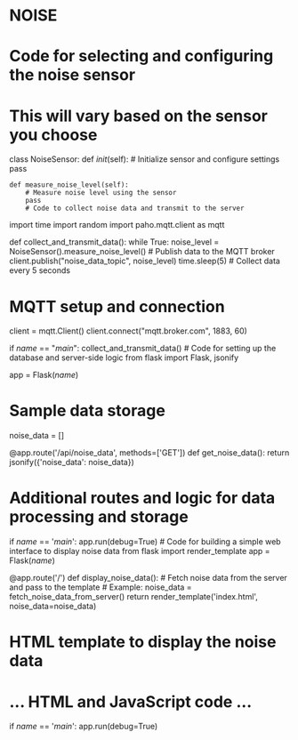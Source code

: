 # NOISE
# Code for selecting and configuring the noise sensor
# This will vary based on the sensor you choose
class NoiseSensor:
    def _init_(self):
        # Initialize sensor and configure settings
        pass

    def measure_noise_level(self):
        # Measure noise level using the sensor
        pass
        # Code to collect noise data and transmit to the server
import time
import random
import paho.mqtt.client as mqtt

def collect_and_transmit_data():
    while True:
        noise_level = NoiseSensor().measure_noise_level()
        # Publish data to the MQTT broker
        client.publish("noise_data_topic", noise_level)
        time.sleep(5)  # Collect data every 5 seconds

# MQTT setup and connection
client = mqtt.Client()
client.connect("mqtt.broker.com", 1883, 60)

if _name_ == "_main_":
    collect_and_transmit_data()
    # Code for setting up the database and server-side logic
from flask import Flask, jsonify

app = Flask(_name_)

# Sample data storage
noise_data = []

@app.route('/api/noise_data', methods=['GET'])
def get_noise_data():
    return jsonify({'noise_data': noise_data})

# Additional routes and logic for data processing and storage

if _name_ == '_main_':
    app.run(debug=True)
    # Code for building a simple web interface to display noise data
from flask import render_template
app = Flask(_name_)

@app.route('/')
def display_noise_data():
    # Fetch noise data from the server and pass to the template
    # Example: noise_data = fetch_noise_data_from_server()
    return render_template('index.html', noise_data=noise_data)

# HTML template to display the noise data
# ... HTML and JavaScript code ...

if _name_ == '_main_':
    app.run(debug=True)
    
